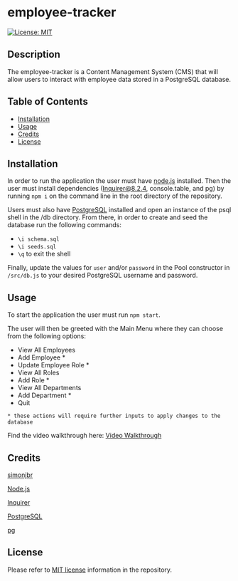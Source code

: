 # employee-tracker

[![License: MIT](https://shields.io/badge/License-MIT-yellow.svg)](https://opensource.org/licenses/MIT)

## Description

The employee-tracker is a Content Management System (CMS) that will allow users to interact with employee data stored in a PostgreSQL database.

## Table of Contents

- [Installation](#installation)
- [Usage](#usage)
- [Credits](#credits)
- [License](#license)

## Installation

In order to run the application the user must have [node.js](https://nodejs.org/en/download/current) installed. Then the user must install dependencies (Inquirer@8.2.4, console.table, and pg) by running `npm i` on the command line in the root directory of the repository.

Users must also have [PostgreSQL](https://www.postgresql.org/download/) installed and open an instance of the psql shell in the /db directory.
From there, in order to create and seed the database run the following commands:
- `\i schema.sql`
- `\i seeds.sql`
- `\q` to exit the shell

Finally, update the values for `user` and/or `password` in the Pool constructor in `/src/db.js` to your desired PostgreSQL username and password.

## Usage

To start the application the user must run `npm start`.

The user will then be greeted with the Main Menu where they can choose from the following options:
- View All Employees
- Add Employee *
- Update Employee Role *
- View All Roles
- Add Role *
- View All Departments
- Add Department *
- Quit

`* these actions will require further inputs to apply changes to the database`

Find the video walkthrough here:
[Video Walkthrough](https://drive.google.com/file/d/XXXXXX)

## Credits

[simonjbr](https://github.com/simonjbr)

[Node.js](https://nodejs.org/en)

[Inquirer](https://www.npmjs.com/package/inquirer)

[PostgreSQL](https://www.postgresql.org/)

[pg](https://www.npmjs.com/package/pg)

## License

Please refer to [MIT license](./LICENSE) information in the repository.